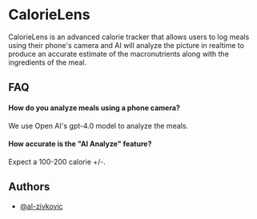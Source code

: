 # CalorieLens

CalorieLens is an advanced calorie tracker that allows users to log meals using their phone's camera and AI will analyze the picture in realtime to produce an accurate estimate of the macronutrients along with the ingredients of the meal.


## FAQ

#### How do you analyze meals using a phone camera?

We use Open AI's gpt-4.0 model to analyze the meals.

#### How accurate is the "AI Analyze" feature?

Expect a 100-200 calorie +/-.


## Authors

- [@al-zivkovic](https://www.github.com/al-zivkovic)

